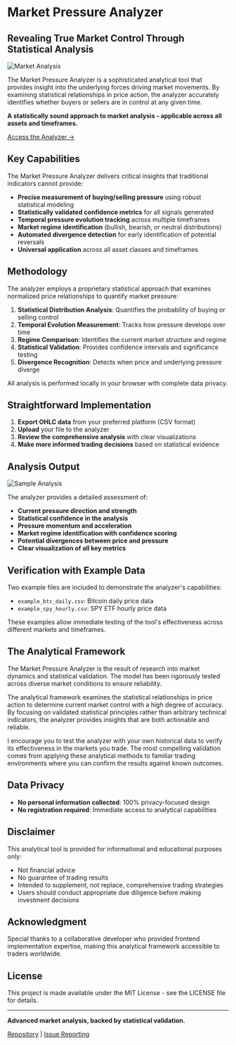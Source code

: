 # Market Pressure Analyzer

## Revealing True Market Control Through Statistical Analysis

![Market Analysis](https://raw.githubusercontent.com/username/Market-Pressure-Analyzer/main/assets/banner.png)

The Market Pressure Analyzer is a sophisticated analytical tool that provides insight into the underlying forces driving market movements. By examining statistical relationships in price action, the analyzer accurately identifies whether buyers or sellers are in control at any given time.

**A statistically sound approach to market analysis - applicable across all assets and timeframes.**

[Access the Analyzer →](http://api.jamessawyer.co.uk:8000/)

## Key Capabilities

The Market Pressure Analyzer delivers critical insights that traditional indicators cannot provide:

- **Precise measurement of buying/selling pressure** using robust statistical modeling
- **Statistically validated confidence metrics** for all signals generated
- **Temporal pressure evolution tracking** across multiple timeframes
- **Market regime identification** (bullish, bearish, or neutral distributions)
- **Automated divergence detection** for early identification of potential reversals
- **Universal application** across all asset classes and timeframes

## Methodology

The analyzer employs a proprietary statistical approach that examines normalized price relationships to quantify market pressure:

1. **Statistical Distribution Analysis**: Quantifies the probability of buying or selling control
2. **Temporal Evolution Measurement**: Tracks how pressure develops over time
3. **Regime Comparison**: Identifies the current market structure and regime
4. **Statistical Validation**: Provides confidence intervals and significance testing
5. **Divergence Recognition**: Detects when price and underlying pressure diverge

All analysis is performed locally in your browser with complete data privacy.

## Straightforward Implementation

1. **Export OHLC data** from your preferred platform (CSV format)
2. **Upload** your file to the analyzer
3. **Review the comprehensive analysis** with clear visualizations
4. **Make more informed trading decisions** based on statistical evidence

## Analysis Output

![Sample Analysis](https://raw.githubusercontent.com/username/Market-Pressure-Analyzer/main/assets/sample-results.png)

The analyzer provides a detailed assessment of:

- **Current pressure direction and strength**
- **Statistical confidence in the analysis**
- **Pressure momentum and acceleration**
- **Market regime identification with confidence scoring**
- **Potential divergences between price and pressure**
- **Clear visualization of all key metrics**

## Verification with Example Data

Two example files are included to demonstrate the analyzer's capabilities:

- `example_btc_daily.csv`: Bitcoin daily price data
- `example_spy_hourly.csv`: SPY ETF hourly price data

These examples allow immediate testing of the tool's effectiveness across different markets and timeframes.

## The Analytical Framework

The Market Pressure Analyzer is the result of research into market dynamics and statistical validation. The model has been rigorously tested across diverse market conditions to ensure reliability.

The analytical framework examines the statistical relationships in price action to determine current market control with a high degree of accuracy. By focusing on validated statistical principles rather than arbitrary technical indicators, the analyzer provides insights that are both actionable and reliable.

I encourage you to test the analyzer with your own historical data to verify its effectiveness in the markets you trade. The most compelling validation comes from applying these analytical methods to familiar trading environments where you can confirm the results against known outcomes.

## Data Privacy

- **No personal information collected**: 100% privacy-focused design
- **No registration required**: Immediate access to analytical capabilities

## Disclaimer

This analytical tool is provided for informational and educational purposes only:

- Not financial advice
- No guarantee of trading results
- Intended to supplement, not replace, comprehensive trading strategies
- Users should conduct appropriate due diligence before making investment decisions

## Acknowledgment

Special thanks to a collaborative developer who provided frontend implementation expertise, making this analytical framework accessible to traders worldwide.

## License

This project is made available under the MIT License - see the LICENSE file for details.

---

**Advanced market analysis, backed by statistical validation.**

[Repository](https://github.com/tg12/Market-Pressure-Analyzer) | [Issue Reporting](https://github.com/tg12/Market-Pressure-Analyzer/issues)
